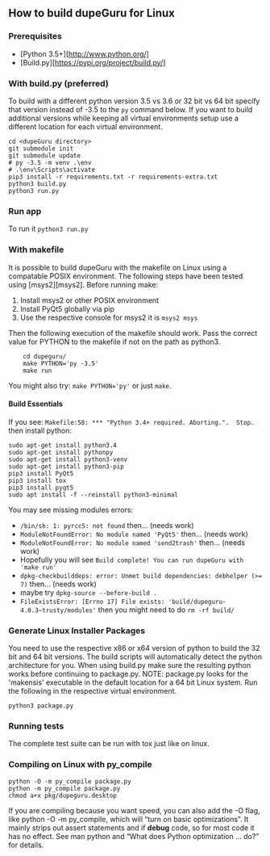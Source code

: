 ## How to build dupeGuru for Linux

### Prerequisites

- [Python 3.5+][http://www.python.org/]
- [Build.py][https://pypi.org/project/build.py/]

### With build.py (preferred)

To build with a different python version 3.5 vs 3.6 or 32 bit vs 64 bit specify that version instead of -3.5 to the `py` command below.  If you want to build additional versions while keeping all virtual environments setup use a different location for each virtual environment.
```
cd <dupeGuru directory>
git submodule init
git submodule update
# py -3.5 -m venv .\env
# .\env\Scripts\activate
pip3 install -r requirements.txt -r requirements-extra.txt
python3 build.py
python3 run.py
```
### Run app

To run it `python3 run.py`

### With makefile

It is possible to build dupeGuru with the makefile on Linux using a compatable POSIX environment.  The following steps have been tested using [msys2][msys2]. Before running make:
1. Install msys2 or other POSIX environment
2. Install PyQt5 globally via pip
3. Use the respective console for msys2 it is `msys2 msys`

Then the following execution of the makefile should work.  Pass the correct value for PYTHON to the makefile if not on the path as python3.

```
    cd dupeguru/
    make PYTHON='py -3.5'
    make run
```

You might also try: `make PYTHON='py'` or just `make`.

#### Build Essentials

If you see: `Makefile:58: *** "Python 3.4+ required. Aborting.".  Stop.` then install python:

```
sudo apt-get install python3.4
sudo apt-get install pythonpy
sudo apt-get install python3-venv
sudo apt-get install python3-pip
pip3 install PyQt5
pip3 install tox
pip3 install pyqt5
sudo apt install -f --reinstall python3-minimal
```

You may see missing modules errors:
- `/bin/sh: 1: pyrcc5: not found` then... (needs work)
- `ModuleNotFoundError: No module named 'PyQt5'` then...  (needs work)
- `ModuleNotFoundError: No module named 'send2trash'` then...  (needs work)
- Hopefully you will see `Build complete! You can run dupeGuru with 'make run'`
- `dpkg-checkbuilddeps: error: Unmet build dependencies: debhelper (>= 7)` then... (needs work)
- maybe try `dpkg-source --before-build .`
- `FileExistsError: [Errno 17] File exists: 'build/dupeguru-4.0.3~trusty/modules'` then you might need to do `rm -rf build/`

### Generate Linux Installer Packages

You need to use the respective x86 or x64 version of python to build the 32 bit and 64 bit versions.  The build scripts will automatically detect the python architecture for you. When using build.py make sure the resulting python works before continuing to package.py.  NOTE: package.py looks for the 'makensis' executable in the default location for a 64 bit Linux system.  Run the following in the respective virtual environment.
```
python3 package.py
```

### Running tests

The complete test suite can be run with tox just like on linux.

[python]: http://www.python.org/
[tox]: https://tox.readthedocs.io/en/latest/install.html

### Compiling on Linux with py_compile
```
python -O -m py_compile package.py
python -m py_compile package.py
chmod a+x pkg/dupeguru.desktop
```

If you are compiling because you want speed, you can also add the -O flag, like python -O -m py_compile, which will “turn on basic optimizations”. It mainly strips out assert statements and if __debug__ code, so for most code it has no effect. See man python and “What does Python optimization … do?” for details.
